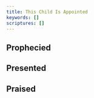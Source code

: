 ```yaml
---
title: This Child Is Appointed
keywords: []
scriptures: []
---
```


## Prophecied

## Presented

## Praised
